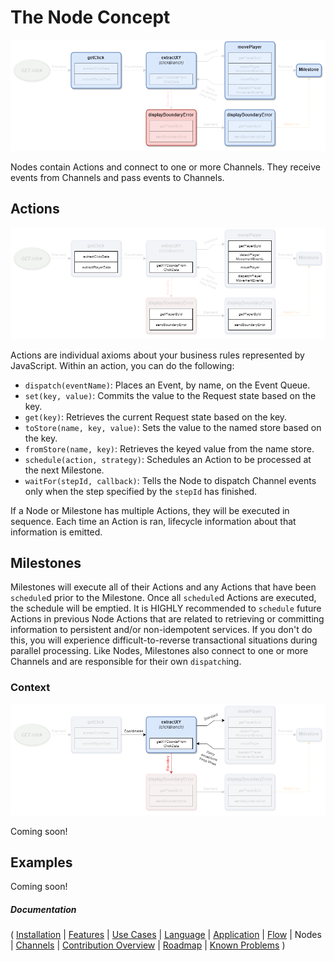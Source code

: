 # The Node Concept

![Nodes](images/Nodes.png)

Nodes contain Actions and connect to one or more Channels.  They receive events from Channels and pass events to Channels.

## Actions

![Actions](images/Actions.png)

Actions are individual axioms about your business rules represented by JavaScript.  Within an action, you can do the following:

* `dispatch(eventName)`: Places an Event, by name, on the Event Queue.
* `set(key, value)`: Commits the value to the Request state based on the key.
* `get(key)`: Retrieves the current Request state based on the key.
* `toStore(name, key, value)`: Sets the value to the named store based on the key.
* `fromStore(name, key)`: Retrieves the keyed value from the name store.
* `schedule(action, strategy)`: Schedules an Action to be processed at the next Milestone.
* `waitFor(stepId, callback)`: Tells the Node to dispatch Channel events only when the step specified by the `stepId` has finished.

If a Node or Milestone has multiple Actions, they will be executed in sequence.  Each time an Action is ran, lifecycle information about that information is emitted.

## Milestones

Milestones will execute all of their Actions and any Actions that have been `schedule`d prior to the Milestone. Once all `schedule`d Actions are executed, the schedule will be emptied.  It is HIGHLY recommended to `schedule` future Actions in previous Node Actions that are related to retrieving or committing information to persistent and/or non-idempotent services.  If you don't do this, you will experience difficult-to-reverse transactional situations during parallel processing. Like Nodes, Milestones also connect to one or more Channels and are responsible for their own `dispatch`ing.

### Context

![Actions](images/ActionContext.png)

Coming soon!

## Examples

Coming soon!

##### Documentation

( 
[Installation](01-installation.md) | 
[Features](02-features.md) | 
[Use Cases](03-use-cases.md) | 
[Language](04-language.md) | 
[Application](05-application.md) | 
[Flow](06-flow.md) | 
Nodes | 
[Channels](08-channels.md) | 
[Contribution Overview](09-contribution.md) | 
[Roadmap](10-roadmap.md) | 
[Known Problems](11-known-problems.md)
)